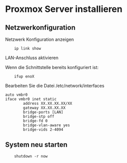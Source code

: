 # Proxmox Server installieren

## Netzwerkonfiguration

Netzwerk Konfiguration anzeigen

        ip link show

LAN-Anschluss aktivieren

Wenn die Schnittstelle bereits konfiguriert ist:

        ifup enoX

Bearbeiten Sie die Datei /etc/network/interfaces

```
auto vmbr0
iface vmbr0 inet static
        address XX.XX.XX.XX/XX
        gateway XX.XX.XX.XX
        bridge-ports [LAN]
        bridge-stp off
        bridge-fd 0
        bridge-vlan-aware yes
        bridge-vids 2-4094
```

## System neu starten

        shutdown -r now
